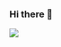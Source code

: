 ### Hi there 👋
<a href="https://www.instagram.com/lcscho/" target="lcscho"><img src="https://img.shields.io/badge/뱃지레이블-배경색?style=뱃지모양&logo=instagram&logoColor=E4405F"/></a>

<!--
**LcsCho/LcsCho** is a ✨ _special_ ✨ repository because its `README.md` (this file) appears on your GitHub profile.

Here are some ideas to get you started:


- 🔭 I’m currently working on ...
- 🌱 I’m currently learning ...
- 👯 I’m looking to collaborate on ...
- 🤔 I’m looking for help with ...
- 💬 Ask me about ...
- 📫 How to reach me: ...
- 😄 Pronouns: ...
- ⚡ Fun fact: ...
-->
